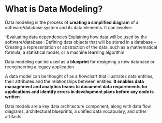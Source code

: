 # What is Data Modeling?

Data modeling is the process of __creating a simplified diagram__ of a software/database system and its data elements. It can involve:

-Evaluating data dependencies Explaining how data will be used by the software/database
-Defining data objects that will be stored in a database
-Creating a representation or abstraction of the data, such as a mathematical formula, a statistical model, or a machine learning algorithm 

Data modeling can be used as a __blueprint__ for designing a new database or reengineering a legacy application

A data model can be thought of as a flowchart that illustrates data entities, their attributes and the relationships between entities. __It enables data management and analytics teams to document data requirements for applications and identify errors in development plans before any code is written__.

Data models are a key data architecture component, along with data flow diagrams, architectural blueprints, a unified data vocabulary, and other artifacts.
